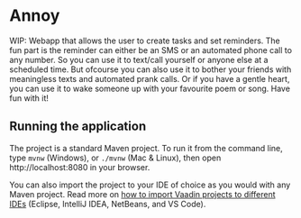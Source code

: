 # Annoy

WIP: Webapp that allows the user to create tasks and set reminders. The fun part is the reminder can either be an SMS or an automated phone call to any number. So you can use it to text/call yourself or anyone else at a scheduled time. But ofcourse you can also use it to bother your friends with meaningless texts and automated prank calls. Or if you have a gentle heart, you can use it to wake someone up with your favourite poem or song. Have fun with it!

## Running the application

The project is a standard Maven project. To run it from the command line,
type `mvnw` (Windows), or `./mvnw` (Mac & Linux), then open
http://localhost:8080 in your browser.

You can also import the project to your IDE of choice as you would with any
Maven project. Read more on [how to import Vaadin projects to different 
IDEs](https://vaadin.com/docs/latest/guide/step-by-step/importing) (Eclipse, IntelliJ IDEA, NetBeans, and VS Code).

